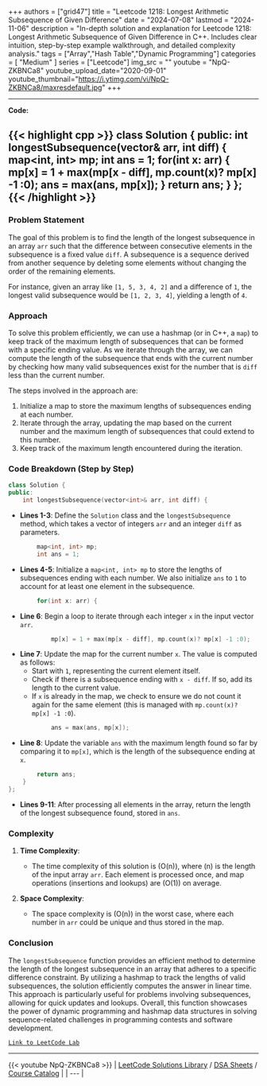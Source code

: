
+++
authors = ["grid47"]
title = "Leetcode 1218: Longest Arithmetic Subsequence of Given Difference"
date = "2024-07-08"
lastmod = "2024-11-06"
description = "In-depth solution and explanation for Leetcode 1218: Longest Arithmetic Subsequence of Given Difference in C++. Includes clear intuition, step-by-step example walkthrough, and detailed complexity analysis."
tags = ["Array","Hash Table","Dynamic Programming"]
categories = [
    "Medium"
]
series = ["Leetcode"]
img_src = ""
youtube = "NpQ-ZKBNCa8"
youtube_upload_date="2020-09-01"
youtube_thumbnail="https://i.ytimg.com/vi/NpQ-ZKBNCa8/maxresdefault.jpg"
+++



---
**Code:**

{{< highlight cpp >}}
class Solution {
public:
    int longestSubsequence(vector<int>& arr, int diff) {
        map<int, int> mp;
        int ans = 1;
        for(int x: arr) {
            mp[x] = 1 + max(mp[x - diff], mp.count(x)? mp[x] -1 :0);
            ans = max(ans, mp[x]);
        }
        return ans;
    }
};
{{< /highlight >}}
---


### Problem Statement
The goal of this problem is to find the length of the longest subsequence in an array `arr` such that the difference between consecutive elements in the subsequence is a fixed value `diff`. A subsequence is a sequence derived from another sequence by deleting some elements without changing the order of the remaining elements. 

For instance, given an array like `[1, 5, 3, 4, 2]` and a difference of `1`, the longest valid subsequence would be `[1, 2, 3, 4]`, yielding a length of `4`.

### Approach
To solve this problem efficiently, we can use a hashmap (or in C++, a `map`) to keep track of the maximum length of subsequences that can be formed with a specific ending value. As we iterate through the array, we can compute the length of the subsequence that ends with the current number by checking how many valid subsequences exist for the number that is `diff` less than the current number.

The steps involved in the approach are:
1. Initialize a map to store the maximum lengths of subsequences ending at each number.
2. Iterate through the array, updating the map based on the current number and the maximum length of subsequences that could extend to this number.
3. Keep track of the maximum length encountered during the iteration.

### Code Breakdown (Step by Step)

```cpp
class Solution {
public:
    int longestSubsequence(vector<int>& arr, int diff) {
```
- **Lines 1-3**: Define the `Solution` class and the `longestSubsequence` method, which takes a vector of integers `arr` and an integer `diff` as parameters.

```cpp
        map<int, int> mp;
        int ans = 1;
```
- **Lines 4-5**: Initialize a `map<int, int> mp` to store the lengths of subsequences ending with each number. We also initialize `ans` to `1` to account for at least one element in the subsequence.

```cpp
        for(int x: arr) {
```
- **Line 6**: Begin a loop to iterate through each integer `x` in the input vector `arr`.

```cpp
            mp[x] = 1 + max(mp[x - diff], mp.count(x)? mp[x] -1 :0);
```
- **Line 7**: Update the map for the current number `x`. The value is computed as follows:
    - Start with `1`, representing the current element itself.
    - Check if there is a subsequence ending with `x - diff`. If so, add its length to the current value.
    - If `x` is already in the map, we check to ensure we do not count it again for the same element (this is managed with `mp.count(x)? mp[x] -1 :0`).

```cpp
            ans = max(ans, mp[x]);
```
- **Line 8**: Update the variable `ans` with the maximum length found so far by comparing it to `mp[x]`, which is the length of the subsequence ending at `x`.

```cpp
        return ans;
    }
};
```
- **Lines 9-11**: After processing all elements in the array, return the length of the longest subsequence found, stored in `ans`.

### Complexity
1. **Time Complexity**:
   - The time complexity of this solution is \(O(n)\), where \(n\) is the length of the input array `arr`. Each element is processed once, and map operations (insertions and lookups) are \(O(1)\) on average.

2. **Space Complexity**:
   - The space complexity is \(O(n)\) in the worst case, where each number in `arr` could be unique and thus stored in the map.

### Conclusion
The `longestSubsequence` function provides an efficient method to determine the length of the longest subsequence in an array that adheres to a specific difference constraint. By utilizing a hashmap to track the lengths of valid subsequences, the solution efficiently computes the answer in linear time. This approach is particularly useful for problems involving subsequences, allowing for quick updates and lookups. Overall, this function showcases the power of dynamic programming and hashmap data structures in solving sequence-related challenges in programming contests and software development.

[`Link to LeetCode Lab`](https://leetcode.com/problems/longest-arithmetic-subsequence-of-given-difference/description/)

---
{{< youtube NpQ-ZKBNCa8 >}}
| [LeetCode Solutions Library](https://grid47.xyz/leetcode/) / [DSA Sheets](https://grid47.xyz/sheets/) / [Course Catalog](https://grid47.xyz/courses/) |
| --- |
